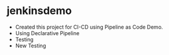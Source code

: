 # jenkinsdemo
- Created this project for CI-CD using Pipeline as Code Demo.
- Using Declarative Pipeline
- Testing
- New Testing
